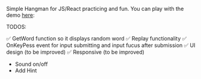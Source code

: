 Simple Hangman for JS/React practicing and fun. You can play with the demo [here](https://hangman-game-mq6aki1t1-aledeloss.vercel.app/): 

TODOS:

✅ GetWord function so it displays random word
✅ Replay functionality
✅ OnKeyPess event for input submitting and input fucus after submission
✅ UI design (to be improved)
✅ Responsive (to be improved)
- Sound on/off
- Add Hint